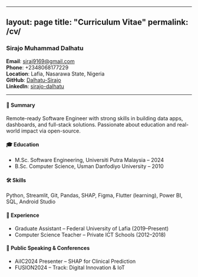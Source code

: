 
---
layout: page
title: "Curriculum Vitae"
permalink: /cv/
---

### Sirajo Muhammad Dalhatu

**Email**: siraj9169@gmail.com  
**Phone**: +2348068177229  
**Location**: Lafia, Nasarawa State, Nigeria  
**GitHub**: [Dalhatu-Sirajo](https://github.com/Dalhatu-Sirajo)  
**LinkedIn**: [sirajo-dalhatu](https://www.linkedin.com/in/sirajo-dalhatu/)

---

#### 🧠 Summary
Remote-ready Software Engineer with strong skills in building data apps, dashboards, and full-stack solutions. Passionate about education and real-world impact via open-source.

#### 🎓 Education
- M.Sc. Software Engineering, Universiti Putra Malaysia – 2024  
- B.Sc. Computer Science, Usman Danfodiyo University – 2010

#### 🛠️ Skills
Python, Streamlit, Git, Pandas, SHAP, Figma, Flutter (learning), Power BI, SQL, Android Studio

#### 💼 Experience
- Graduate Assistant – Federal University of Lafia (2019–Present)
- Computer Science Teacher – Private ICT Schools (2012–2018)

#### 📢 Public Speaking & Conferences
- AiIC2024 Presenter – SHAP for Clinical Prediction
- FUSION2024 – Track: Digital Innovation & IoT
